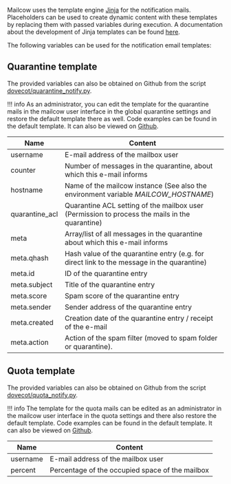 Mailcow uses the template engine [Jinja](https://jinja.palletsprojects.com/) for the notification mails.
Placeholders can be used to create dynamic content with these templates by replacing them with passed variables during execution. A documentation about the development of Jinja templates can be found [here](https://jinja.palletsprojects.com/en/3.1.x/templates/).

The following variables can be used for the notification email templates:

## Quarantine template

The provided variables can also be obtained on Github from the script [dovecot/quarantine_notify.py](https://github.com/mailcow/mailcow-dockerized/blob/master/data/Dockerfiles/dovecot/quarantine_notify.py#L94).

!!! info 
    As an administrator, you can edit the template for the quarantine mails in the mailcow user interface in the global quarantine settings and restore the default template there as well. 
    Code examples can be found in the default template. It can also be viewed on [Github](https://github.com/mailcow/mailcow-dockerized/blob/master/data/assets/templates/quarantine.tpl).

| Name           	| Content                                                                                        	|
|----------------	|------------------------------------------------------------------------------------------------	|
| username       	| E-mail address of the mailbox user                                                             	|
| counter        	| Number of messages in the quarantine, about which this e-mail informs                          	|
| hostname       	| Name of the mailcow instance (See also the environment variable _MAILCOW_HOSTNAME_)            	|
| quarantine_acl 	| Quarantine ACL setting of the mailbox user (Permission to process the mails in the quarantine) 	|
| meta           	| Array/list of all messages in the quarantine about which this e-mail informs                   	|
| meta.qhash     	| Hash value of the quarantine entry (e.g. for direct link to the message in the quarantine)     	|
| meta.id        	| ID of the quarantine entry                                                                     	|
| meta.subject   	| Title of the quarantine entry                                                                  	|
| meta.score     	| Spam score of the quarantine entry                                                             	|
| meta.sender    	| Sender address of the quarantine entry                                                         	|
| meta.created   	| Creation date of the quarantine entry / receipt of the e-mail                                  	|
| meta.action    	| Action of the spam filter (moved to spam folder or quarantine).                                	|


## Quota template

The provided variables can also be obtained on Github from the script [dovecot/quota_notify.py](https://github.com/mailcow/mailcow-dockerized/blob/master/data/Dockerfiles/dovecot/quota_notify.py#L45).

!!! info 
    The template for the quota mails can be edited as an administrator in the mailcow user interface in the quota settings and there also restore the default template. 
    Code examples can be found in the default template. It can also be viewed on [Github](https://github.com/mailcow/mailcow-dockerized/blob/master/data/assets/templates/quota.tpl).

| Name           	| Content                                                                                              	|
|----------------	|------------------------------------------------------------------------------------------------------	|
| username       	| E-mail address of the mailbox user                                                                   	|
| percent        	| Percentage of the occupied space of the mailbox                                                      	|

